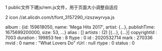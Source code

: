 1
public文件下建js/rem.js文件，用于页面大小调整自适应

2
icon
//at.alicdn.com/t/font_3157290_rizszwyrvya.js


album
: 
{id: 159618050, name: 'Mega Hits 2017', artist: {…}, publishTime: 1675699200000, size: 53, …}
alias
: 
[]
artists
: 
(2) [{…}, {…}]
copyrightId
: 
7003
duration
: 
199853
fee
: 
8
ftype
: 
0
id
: 
2020532714
mark
: 
270336
mvid
: 
0
name
: 
"What Lovers Do"
rUrl
: 
null
rtype
: 
0
status
: 
0